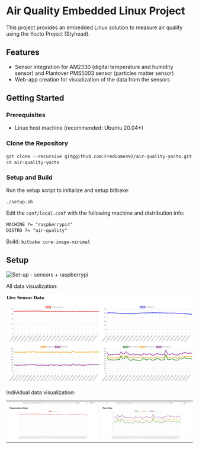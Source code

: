 # Air Quality Embedded Linux Project

This project provides an embedded Linux solution to measure air quality using the Yocto Project (Styhead).

## Features

- Sensor integration for AM2330 (digital temperature and humidity sensor) and Plantover PMS5003 sensor (particles matter sensor)
- Web-app creation for visualization of the data from the sensors

## Getting Started

### Prerequisites

- Linux host machine (recommended: Ubuntu 20.04+)

### Clone the Repository


```
git clone --recursive git@github.com:FredGomes92/air-quality-yocto.git
cd air-quality-yocto
```


### Setup and Build

Run the setup script to initialize and setup bitbake:

```
./setup.sh
```

Edit the `conf/local.conf` with the following machine and distribution info:

```
MACHINE ?= "raspberrypi4"
DISTRO ?= "air-quality"
```

Build: ```bitbake core-image-minimal ```

## Setup

 ![ Set-up - sensors + raspberrypi](images/rpi.jpg)

 All data visualization:

 ![ web-app - all data](images/webapp.jpg)

 Individual data visualization:

<table>
  <tr>
    <td><img src="images/temp.jpg" alt="Temperature Data" width="100%"></td>
    <td><img src="images/pms.jpg" alt="PMS Data" width="100%"></td>
  </tr>
</table>



